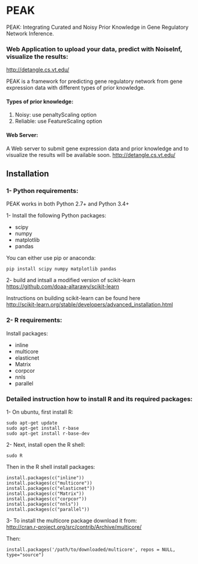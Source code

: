 # PEAK

PEAK: Integrating Curated and Noisy Prior Knowledge in Gene Regulatory Network Inference.
### Web Application to upload your data, predict with NoiseInf, visualize the results:
http://detangle.cs.vt.edu/


PEAK is a framework for predicting gene regulatory network from gene expression data
with different types of prior knowledge.

#### Types of prior knowledge:
  1. Noisy: use penaltyScaling option
  2. Reliable: use FeatureScaling option

#### Web Server: <br>
A Web server to submit gene expression data and prior knowledge 
and to visualize the results will be available soon.
http://detangle.cs.vt.edu/

## Installation


### 1- Python requirements:

PEAK works in both Python 2.7+ and Python 3.4+

1- Install the following Python packages:

- scipy
- numpy
- matplotlib
- pandas

You can either use pip or anaconda:

```
pip install scipy numpy matplotlib pandas
```

2- build and intsall a modified version of scikit-learn<br>
https://github.com/doaa-altarawy/scikit-learn

Instructions on building scikit-learn can be found here<br>
http://scikit-learn.org/stable/developers/advanced_installation.html


### 2- R requirements:

Install packages:

 - inline
 - multicore
 - elasticnet
 - Matrix
 - corpcor
 - nnls
 - parallel
 
### Detailed instruction how to install R and its required packages:

1- On ubuntu, first install R:

  ```linux
  sudo apt-get update
  sudo apt-get install r-base
  sudo apt-get install r-base-dev
  ```

2- Next, install open the R shell:

  ```
  sudo R
  ```

Then in the R shell install packages:

  ```
  install.packages(c("inline"))
  install.packages(c("multicore"))
  install.packages(c("elasticnet"))
  install.packages(c("Matrix"))
  install.packages(c("corpcor"))
  install.packages(c("nnls"))
  install.packages(c("parallel"))
  ```

3- To install the multicore package
download it from:\
http://cran.r-project.org/src/contrib/Archive/multicore/

Then:

```
install.packages('/path/to/downloaded/multicore', repos = NULL, type="source")
```




